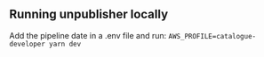 ## Running unpublisher locally

Add the pipeline date in a .env file and run:
`AWS_PROFILE=catalogue-developer yarn dev`
